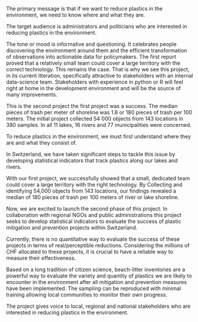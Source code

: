 The primary message is that if we want to reduce plastics in the environment, we need to know where and what they are. 

The target audience is administrators and politicians who are interested in reducing plastics in the environment.

The tone or mood is informative and questioning. It celebrates people discovering the environment around them and the efficient
transformation of observations into actionable data for policymakers. The first report proved that a relatively small team could cover 
a large territory with the correct technology. This remains the case. That is why we see this project, in its current itteration, 
specifically attractive to stakeholders with an internal data-science team. Stakeholders with experience in python or 
R will feel right at home in the development environment and will be the source of many improvements. 

This is the second project the first project was a success. The median pieces of trash per meter of shoreline was 1.8 or 180 pieces of trash per 100 meters.
The initial project collected 54 000 objects from 143 locations in 380 samples. In all 11 lakes, 16 rivers and 77 municipalities were concerned.

To reduce plastics in the environment, we must first understand where they are and what they consist of.

In Switzerland, we have taken significant steps to tackle this issue by developing statistical indicators that track plastics along our lakes and rivers.

With our first project, we successfully showed that a small, dedicated team could cover a large territory with the right technology. By Collecting and identifying 54,000 objects from 143 locations, our findings revealed a median of 180 pieces of trash per 100 meters of river or lake shoreline.

Now, we are excited to launch the second phase of this project. In collaboration with regional NGOs and public administrations 
this project seeks to develop statistical indicators to evaluate the success of plastic mitigation and prevention projects within Switzerland.

Currently, there is no quantitative way to evaluate the success of these projects in terms of real/perceptible reductions. Considering the 
millions of CHF allocated to these projects, it is crucial to have a reliable way to measure their effectiveness. 

Based on a long tradition of citizen science, beach-litter inventories are a powerful way to evaluate the variety and quantity of plastics 
we are likely to encounter in the environment after all mitigation and prevention measures have been implemented. The sampling can be reproduced
with minimal training allowing local communities to monitor their own progress.


The project gives voice to local, regional and national stakeholders who are interested in reducing plastics in the environment.